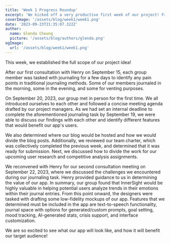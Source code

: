 ```yaml
---
title: 'Week 1 Progress Roundup'
excerpt: 'We kicked off a very productive first week of our project! From September 18 to September 22, we scoped our project and finalized our thoughts from our journaling task to determine features and value to our app.'
coverImage: '/assets/blog/week1/week1.png'
date: '2023-09-23T21:35:07.322Z'
author:
  name: Glenda Cheung
  picture: '/assets/blog/authors/glenda.png'
ogImage:
  url: '/assets/blog/week1/week1.png'
---
```


This week, we established the full scope of our project idea! 

After our first consultation with Henry on September 15, each group member was tasked with journaling for a few days to identify any pain points in traditional journaling methods. Some of our members journaled in the morning, some in the evening, and some for venting purposes.

On September 20, 2023, our group met in person for the first time. We all introduced ourselves to each other and followed a concise meeting agenda drafted by our project managers. As we had set an internal deadline to complete the aforementioned journaling task by September 19, we were able to discuss our findings with each other and identify different features that would benefit our app's users.

We also determined where our blog would be hosted and how we would divide the blog posts. Additionally, we reviewed our team charter, which was collectively completed the previous week, and determined that it was ready for submission. Next, we discussed how to divide the work for our upcoming user research and competitive analysis assignments. 

We reconvened with Henry for our second consultation meeting on September 22, 2023, where we discussed the challenges we encountered during our journaling task. Henry provided guidance to us in determining the value of our app. In summary, our group found that InnerSight would be highly valuable in helping potential users analyze trends in their emotions within their journal entries. From this point onward, the designers were tasked with drafting some low-fidelity mockups of our app. Features that we determined must be included in the app are text-to-speech functionality, journal space with options for generated/custom prompts, goal setting, mood tracking, AI-generated stats, crisis support, and interface customization.

We are so excited to see what our app will look like, and how it will benefit our target audience! 